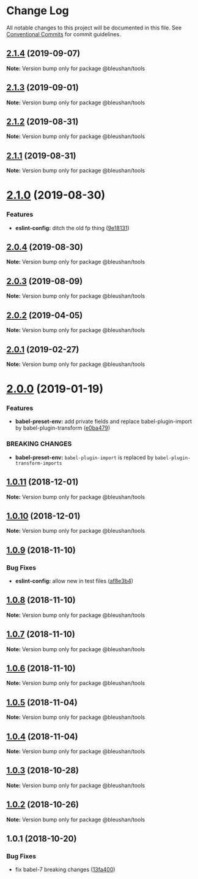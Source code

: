 # Change Log

All notable changes to this project will be documented in this file.
See [Conventional Commits](https://conventionalcommits.org) for commit guidelines.

## [2.1.4](https://github.com/BleuShan/bleushan/compare/@bleushan/tools@2.1.3...@bleushan/tools@2.1.4) (2019-09-07)

**Note:** Version bump only for package @bleushan/tools





## [2.1.3](https://github.com/BleuShan/bleushan/compare/@bleushan/tools@2.1.2...@bleushan/tools@2.1.3) (2019-09-01)

**Note:** Version bump only for package @bleushan/tools





## [2.1.2](https://github.com/BleuShan/bleushan/compare/@bleushan/tools@2.1.1...@bleushan/tools@2.1.2) (2019-08-31)

**Note:** Version bump only for package @bleushan/tools





## [2.1.1](https://github.com/BleuShan/bleushan/compare/@bleushan/tools@2.1.0...@bleushan/tools@2.1.1) (2019-08-31)

**Note:** Version bump only for package @bleushan/tools





# [2.1.0](https://github.com/BleuShan/bleushan/compare/@bleushan/tools@2.0.4...@bleushan/tools@2.1.0) (2019-08-30)


### Features

* **eslint-config:** ditch the old fp thing ([9e18131](https://github.com/BleuShan/bleushan/commit/9e18131))





## [2.0.4](https://github.com/BleuShan/bleushan/compare/@bleushan/tools@2.0.3...@bleushan/tools@2.0.4) (2019-08-30)

**Note:** Version bump only for package @bleushan/tools





## [2.0.3](https://github.com/BleuShan/bleushan/compare/@bleushan/tools@2.0.2...@bleushan/tools@2.0.3) (2019-08-09)

**Note:** Version bump only for package @bleushan/tools





## [2.0.2](https://github.com/BleuShan/bleushan/compare/@bleushan/tools@2.0.1...@bleushan/tools@2.0.2) (2019-04-05)

**Note:** Version bump only for package @bleushan/tools





## [2.0.1](https://github.com/BleuShan/bleushan/compare/@bleushan/tools@2.0.0...@bleushan/tools@2.0.1) (2019-02-27)

**Note:** Version bump only for package @bleushan/tools





# [2.0.0](https://github.com/BleuShan/bleushan/compare/@bleushan/tools@1.0.11...@bleushan/tools@2.0.0) (2019-01-19)


### Features

* **babel-preset-env:** add private fields and replace babel-plugin-import by babel-plugin-transform ([e0ba479](https://github.com/BleuShan/bleushan/commit/e0ba479))


### BREAKING CHANGES

* **babel-preset-env:** `babel-plugin-import` is replaced by `babel-plugin-transform-imports`





## [1.0.11](https://github.com/BleuShan/bleushan/compare/@bleushan/tools@1.0.10...@bleushan/tools@1.0.11) (2018-12-01)

**Note:** Version bump only for package @bleushan/tools





## [1.0.10](https://github.com/BleuShan/bleushan/compare/@bleushan/tools@1.0.9...@bleushan/tools@1.0.10) (2018-12-01)

**Note:** Version bump only for package @bleushan/tools





## [1.0.9](https://github.com/BleuShan/bleushan/compare/@bleushan/tools@1.0.8...@bleushan/tools@1.0.9) (2018-11-10)


### Bug Fixes

* **eslint-config:** allow new in test files ([af8e3b4](https://github.com/BleuShan/bleushan/commit/af8e3b4))





## [1.0.8](https://github.com/BleuShan/bleushan/compare/@bleushan/tools@1.0.7...@bleushan/tools@1.0.8) (2018-11-10)

**Note:** Version bump only for package @bleushan/tools





## [1.0.7](https://github.com/BleuShan/bleushan/compare/@bleushan/tools@1.0.6...@bleushan/tools@1.0.7) (2018-11-10)

**Note:** Version bump only for package @bleushan/tools





## [1.0.6](https://github.com/BleuShan/bleushan/compare/@bleushan/tools@1.0.5...@bleushan/tools@1.0.6) (2018-11-10)

**Note:** Version bump only for package @bleushan/tools





## [1.0.5](https://github.com/BleuShan/bleushan/compare/@bleushan/tools@1.0.4...@bleushan/tools@1.0.5) (2018-11-04)

**Note:** Version bump only for package @bleushan/tools





## [1.0.4](https://github.com/BleuShan/bleushan/compare/@bleushan/tools@1.0.3...@bleushan/tools@1.0.4) (2018-11-04)

**Note:** Version bump only for package @bleushan/tools





## [1.0.3](https://github.com/BleuShan/bleushan/compare/@bleushan/tools@1.0.2...@bleushan/tools@1.0.3) (2018-10-28)

**Note:** Version bump only for package @bleushan/tools





## [1.0.2](https://github.com/BleuShan/bleushan/compare/@bleushan/tools@1.0.1...@bleushan/tools@1.0.2) (2018-10-26)

**Note:** Version bump only for package @bleushan/tools





## 1.0.1 (2018-10-20)


### Bug Fixes

* fix babel-7 breaking changes ([13fa400](https://github.com/BleuShan/bleushan/commit/13fa400))
